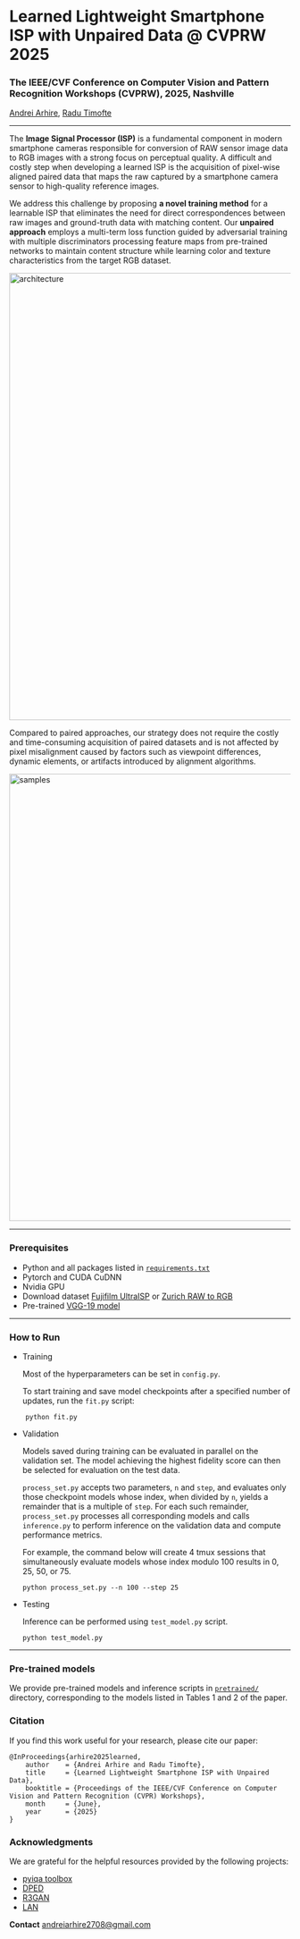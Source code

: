 # Learned Lightweight Smartphone ISP with Unpaired Data @ CVPRW 2025
### The IEEE/CVF Conference on Computer Vision and Pattern Recognition Workshops (CVPRW), 2025, Nashville

[Andrei Arhire](https://scholar.google.com/citations?user=BYkEZGFPq1wC&hl=ro), [Radu Timofte](https://scholar.google.com/citations?user=u3MwH5kAAAAJ&hl=en)

----

The **Image Signal Processor (ISP)** is a fundamental component in modern smartphone cameras responsible for conversion of RAW sensor image data to RGB images with a strong focus on perceptual quality. A difficult and costly step when developing a learned ISP is the acquisition of pixel-wise aligned paired data that maps the raw captured by a smartphone camera sensor to high-quality reference images.

We address this challenge by proposing **a novel training method** for a learnable ISP that eliminates the need for direct correspondences between raw images and ground-truth data with matching content. Our **unpaired approach** employs a multi-term loss function guided by adversarial training with multiple discriminators processing feature maps from pre-trained networks to maintain content structure while learning color and texture characteristics from the target RGB dataset.

<img src="architecture.png" alt="architecture" width="800"> 

Compared to paired approaches, our strategy does not require the costly and time-consuming acquisition of paired datasets and is not affected by pixel misalignment caused by factors such as viewpoint differences, dynamic elements, or artifacts introduced by alignment algorithms.

<img src="samples.png" alt="samples" width="800"> 


----

### Prerequisites

- Python and all packages listed in [`requirements.txt`](./requirements.txt)
- Pytorch and CUDA CuDNN
- Nvidia GPU
- Download dataset [Fujifilm UltraISP](https://github.com/gosha20777/mai-25/releases/tag/1.0.0) or [Zurich RAW to RGB](http://data.vision.ee.ethz.ch/ihnatova/public/zr2d/Zurich-RAW-to-DSLR-Dataset.zip)
- Pre-trained [VGG-19 model](https://polybox.ethz.ch/index.php/s/7z5bHNg5r5a0g7k)


----

### How to Run

- Training
  
    Most of the hyperparameters can be set in ```config.py```.
  
    To start training and save model checkpoints after a specified number of updates, run the ```fit.py``` script:
  
```
    python fit.py
```
- Validation
  
  Models saved during training can be evaluated in parallel on the validation set. The model achieving the highest fidelity score can then be selected for evaluation on the test data.   
  
  ```process_set.py``` accepts two parameters, ```n``` and ```step```, and evaluates only those checkpoint models whose index, when divided by ```n```, yields a remainder that is a multiple of ```step```. For each such remainder, ```process_set.py``` processes all corresponding models and calls ```inference.py``` to perform inference on the validation data and compute performance metrics.

  For example, the command below will create 4 tmux sessions that simultaneously evaluate models whose index modulo 100 results in 0, 25, 50, or 75.

  ```
  python process_set.py --n 100 --step 25
  ```
  
- Testing

  Inference can be performed using ```test_model.py``` script.

  ```
  python test_model.py
  ```
  
----

### Pre-trained models

We provide pre-trained models and inference scripts in [`pretrained/`](./pretrained/) directory, corresponding to the models listed in Tables 1 and 2 of the paper.

### Citation

If you find this work useful for your research, please cite our paper:

```
@InProceedings{arhire2025learned,
    author    = {Andrei Arhire and Radu Timofte},
    title     = {Learned Lightweight Smartphone ISP with Unpaired Data},
    booktitle = {Proceedings of the IEEE/CVF Conference on Computer Vision and Pattern Recognition (CVPR) Workshops},
    month     = {June},
    year      = {2025}
}
```

### Acknowledgments

We are grateful for the helpful resources provided by the following projects:

- [pyiqa toolbox](https://github.com/chaofengc/IQA-PyTorch)
- [DPED](https://github.com/aiff22/DPED)
- [R3GAN](https://github.com/brownvc/R3GAN)
- [LAN](https://github.com/draimundo/LAN)

**Contact** andreiarhire2708@gmail.com
